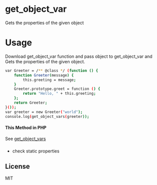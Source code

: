 # get_object_var

Gets the properties of the given object


# Usage
Download get_object_var function and pass object to get_object_var and Gets the properties of the given object.

```sh
var Greeter = /** @class */ (function () {
    function Greeter(message) {
        this.greeting = message;
    }
    Greeter.prototype.greet = function () {
        return "Hello, " + this.greeting;
    };
    return Greeter;
}());
var greeter = new Greeter("world");
console.log(get_object_vars(greeter));
```

#### This Method in PHP

See [get_object_vars](https://www.php.net/manual/en/function.get-object-vars.php)


### 
 - check static properties

License
----

MIT

